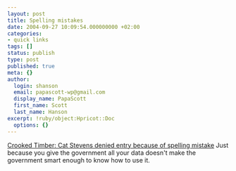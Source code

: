```yaml
---
layout: post
title: Spelling mistakes
date: 2004-09-27 10:09:54.000000000 +02:00
categories:
- quick links
tags: []
status: publish
type: post
published: true
meta: {}
author:
  login: shanson
  email: papascott-wp@gmail.com
  display_name: PapaScott
  first_name: Scott
  last_name: Hanson
excerpt: !ruby/object:Hpricot::Doc
  options: {}
---
```

<p><a href="http://www.crookedtimber.org/archives/002576.html" title="Crooked Timber: Spelling mistakes">Crooked Timber: Cat Stevens denied entry because of spelling mistake</a> Just because you give the government all your data doesn't make the government smart enough to know how to use it.</p>
